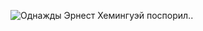 ![Однажды Эрнест Хемингуэй поспорил..](https://pikabu.ru/story/tak_stanovyatsya_java_script_programmistami_7561978)
